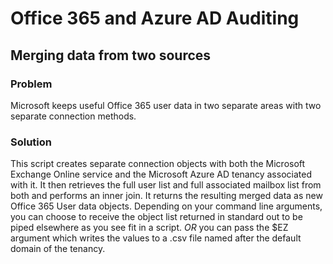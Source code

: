 # Office 365 and Azure AD Auditing

## Merging data from two sources

### Problem

Microsoft keeps useful Office 365 user data in two separate areas with two separate connection methods.

### Solution

This script creates separate connection objects with both the Microsoft Exchange Online service and the Microsoft Azure AD tenancy associated with it.
It then retrieves the full user list and full associated mailbox list from both and performs an inner join. It returns the resulting merged data as new Office 365 User data objects.
Depending on your command line arguments, you can choose to receive the object list returned in standard out to be piped elsewhere as you see fit in a script.
*OR* you can pass the $EZ argument which writes the values to a .csv file named after the default domain of the tenancy.
